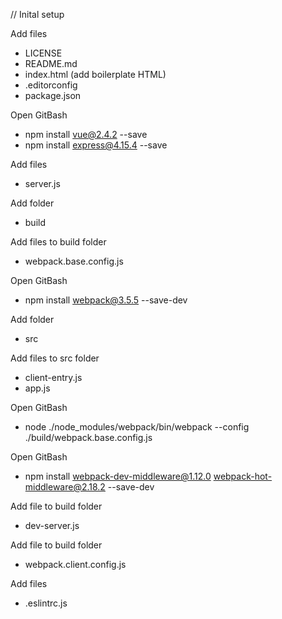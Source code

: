 // Inital setup

Add files
- LICENSE
- README.md
- index.html (add boilerplate HTML)
- .editorconfig
- package.json

Open GitBash
- npm install vue@2.4.2 --save
- npm install express@4.15.4 --save

Add files
- server.js

Add folder
- build

Add files to build folder
- webpack.base.config.js

Open GitBash
- npm install webpack@3.5.5 --save-dev

Add folder
- src

Add files to src folder
- client-entry.js
- app.js

Open GitBash
- node ./node_modules/webpack/bin/webpack --config ./build/webpack.base.config.js

Open GitBash
- npm install webpack-dev-middleware@1.12.0 webpack-hot-middleware@2.18.2 --save-dev

Add file to build folder
- dev-server.js

Add file to build folder
- webpack.client.config.js

Add files
- .eslintrc.js


